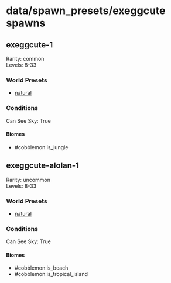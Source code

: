 # data/spawn_presets/exeggcute spawns  
  
## exeggcute-1  
Rarity: common  
Levels: 8-33  
  
### World Presets  
* [natural](data/spawn_data/natural.md)  
  
### Conditions  
Can See Sky: True  
  
#### Biomes  
  * #cobblemon:is_jungle
  
  
## exeggcute-alolan-1  
Rarity: uncommon  
Levels: 8-33  
  
### World Presets  
* [natural](data/spawn_data/natural.md)  
  
### Conditions  
Can See Sky: True  
  
#### Biomes  
  * #cobblemon:is_beach
  * #cobblemon:is_tropical_island
  
